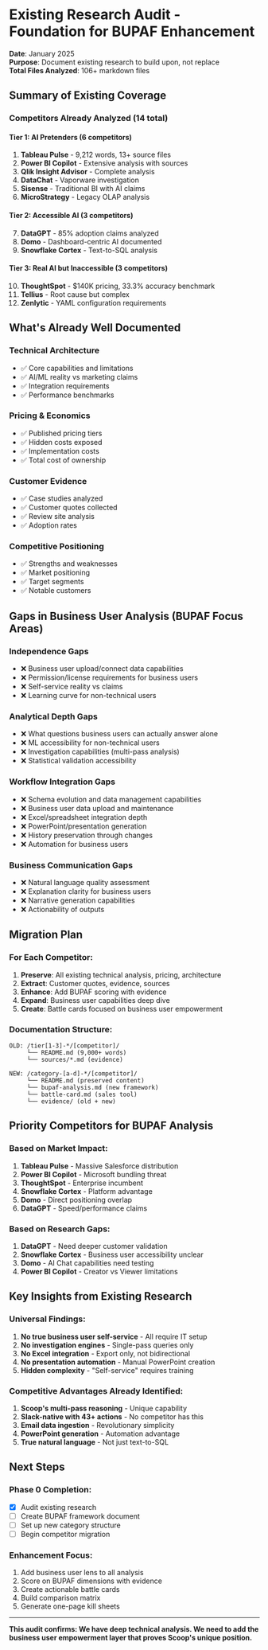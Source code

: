 # Existing Research Audit - Foundation for BUPAF Enhancement

**Date**: January 2025  
**Purpose**: Document existing research to build upon, not replace  
**Total Files Analyzed**: 106+ markdown files  

## Summary of Existing Coverage

### Competitors Already Analyzed (14 total)

#### Tier 1: AI Pretenders (6 competitors)
1. **Tableau Pulse** - 9,212 words, 13+ source files
2. **Power BI Copilot** - Extensive analysis with sources
3. **Qlik Insight Advisor** - Complete analysis
4. **DataChat** - Vaporware investigation
5. **Sisense** - Traditional BI with AI claims
6. **MicroStrategy** - Legacy OLAP analysis

#### Tier 2: Accessible AI (3 competitors)
7. **DataGPT** - 85% adoption claims analyzed
8. **Domo** - Dashboard-centric AI documented
9. **Snowflake Cortex** - Text-to-SQL analysis

#### Tier 3: Real AI but Inaccessible (3 competitors)
10. **ThoughtSpot** - $140K pricing, 33.3% accuracy benchmark
11. **Tellius** - Root cause but complex
12. **Zenlytic** - YAML configuration requirements

## What's Already Well Documented

### Technical Architecture
- ✅ Core capabilities and limitations
- ✅ AI/ML reality vs marketing claims
- ✅ Integration requirements
- ✅ Performance benchmarks

### Pricing & Economics
- ✅ Published pricing tiers
- ✅ Hidden costs exposed
- ✅ Implementation costs
- ✅ Total cost of ownership

### Customer Evidence
- ✅ Case studies analyzed
- ✅ Customer quotes collected
- ✅ Review site analysis
- ✅ Adoption rates

### Competitive Positioning
- ✅ Strengths and weaknesses
- ✅ Market positioning
- ✅ Target segments
- ✅ Notable customers

## Gaps in Business User Analysis (BUPAF Focus Areas)

### Independence Gaps
- ❌ Business user upload/connect data capabilities
- ❌ Permission/license requirements for business users
- ❌ Self-service reality vs claims
- ❌ Learning curve for non-technical users

### Analytical Depth Gaps
- ❌ What questions business users can actually answer alone
- ❌ ML accessibility for non-technical users
- ❌ Investigation capabilities (multi-pass analysis)
- ❌ Statistical validation accessibility

### Workflow Integration Gaps
- ❌ Schema evolution and data management capabilities
- ❌ Business user data upload and maintenance
- ❌ Excel/spreadsheet integration depth
- ❌ PowerPoint/presentation generation
- ❌ History preservation through changes
- ❌ Automation for business users

### Business Communication Gaps
- ❌ Natural language quality assessment
- ❌ Explanation clarity for business users
- ❌ Narrative generation capabilities
- ❌ Actionability of outputs

## Migration Plan

### For Each Competitor:
1. **Preserve**: All existing technical analysis, pricing, architecture
2. **Extract**: Customer quotes, evidence, sources
3. **Enhance**: Add BUPAF scoring with evidence
4. **Expand**: Business user capabilities deep dive
5. **Create**: Battle cards focused on business user empowerment

### Documentation Structure:
```
OLD: /tier[1-3]-*/[competitor]/
     └── README.md (9,000+ words)
     └── sources/*.md (evidence)

NEW: /category-[a-d]-*/[competitor]/
     └── README.md (preserved content)
     └── bupaf-analysis.md (new framework)
     └── battle-card.md (sales tool)
     └── evidence/ (old + new)
```

## Priority Competitors for BUPAF Analysis

### Based on Market Impact:
1. **Tableau Pulse** - Massive Salesforce distribution
2. **Power BI Copilot** - Microsoft bundling threat
3. **ThoughtSpot** - Enterprise incumbent
4. **Snowflake Cortex** - Platform advantage
5. **Domo** - Direct positioning overlap
6. **DataGPT** - Speed/performance claims

### Based on Research Gaps:
1. **DataGPT** - Need deeper customer validation
2. **Snowflake Cortex** - Business user accessibility unclear
3. **Domo** - AI Chat capabilities need testing
4. **Power BI Copilot** - Creator vs Viewer limitations

## Key Insights from Existing Research

### Universal Findings:
1. **No true business user self-service** - All require IT setup
2. **No investigation engines** - Single-pass queries only
3. **No Excel integration** - Export only, not bidirectional
4. **No presentation automation** - Manual PowerPoint creation
5. **Hidden complexity** - "Self-service" requires training

### Competitive Advantages Already Identified:
1. **Scoop's multi-pass reasoning** - Unique capability
2. **Slack-native with 43+ actions** - No competitor has this
3. **Email data ingestion** - Revolutionary simplicity
4. **PowerPoint generation** - Automation advantage
5. **True natural language** - Not just text-to-SQL

## Next Steps

### Phase 0 Completion:
- [x] Audit existing research
- [ ] Create BUPAF framework document
- [ ] Set up new category structure
- [ ] Begin competitor migration

### Enhancement Focus:
1. Add business user lens to all analysis
2. Score on BUPAF dimensions with evidence
3. Create actionable battle cards
4. Build comparison matrix
5. Generate one-page kill sheets

---

**This audit confirms: We have deep technical analysis. We need to add the business user empowerment layer that proves Scoop's unique position.**